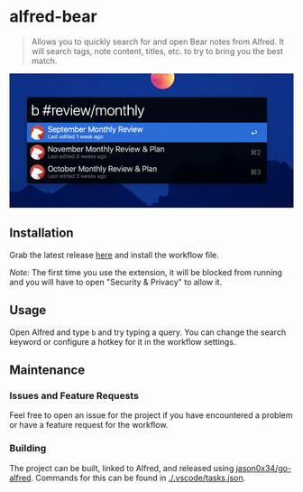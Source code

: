 # alfred-bear

> Allows you to quickly search for and open Bear notes from Alfred. It will search tags, note content, titles, etc. to try to bring you the best match.

![usage example screenshot](/image.png)

## Installation

Grab the latest release [here](https://github.com/bjrnt/alfred-bear/releases/) and install the workflow file.

_Note:_ The first time you use the extension, it will be blocked from running and you will have to open "Security & Privacy" to allow it.

## Usage

Open Alfred and type `b` and try typing a query. You can change the search keyword or configure a hotkey for it in the workflow settings.

## Maintenance

### Issues and Feature Requests

Feel free to open an issue for the project if you have encountered a problem or have a feature request for the workflow.

### Building

The project can be built, linked to Alfred, and released using [jason0x34/go-alfred](https://github.com/jason0x43/go-alfred). Commands for this can be found in [./.vscode/tasks.json](./.vscode/tasks.json).
